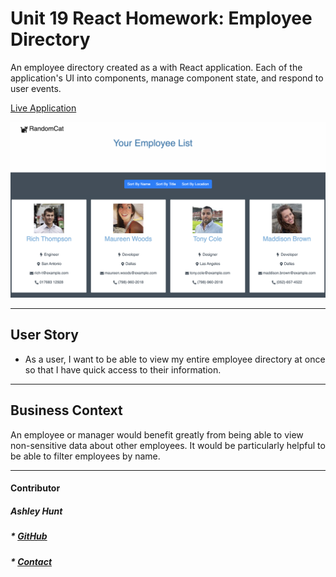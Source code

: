 # Unit 19 React Homework: Employee Directory

An employee directory created as a with React application. Each of the application's UI into components, manage component state, and respond to user events.

[Live Application](https://ashhunt07.github.io/hw-19-react-employee-directory/)

![Database Example](public/assets/react-app-screenshot.png)

- - -

## User Story

* As a user, I want to be able to view my entire employee directory at once so that I have quick access to their information.

- - -

## Business Context

An employee or manager would benefit greatly from being able to view non-sensitive data about other employees. It would be particularly helpful to be able to filter employees by name.

- - -

#### Contributor
##### Ashley Hunt
##### * [GitHub](https://github.com/ashhunt07)
##### * [Contact](https://ashhunt07.github.io/portfolio/contact.html)


